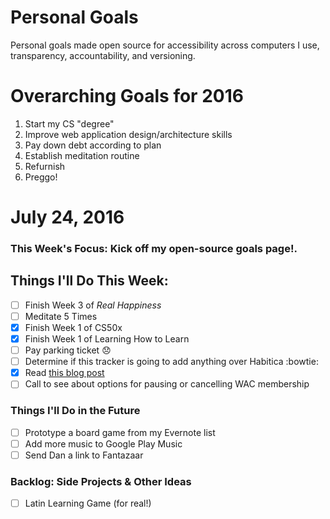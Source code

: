 Personal Goals
==============

Personal goals made open source for accessibility across computers I use, transparency, accountability, and versioning.

# Overarching Goals for 2016
1. Start my CS "degree"
2. Improve web application design/architecture skills
3. Pay down debt according to plan
4. Establish meditation routine
5. Refurnish
6. Preggo!

# July 24, 2016

### This Week's Focus: Kick off my open-source goals page!.

## Things I'll Do This Week:
- [ ] Finish Week 3 of *Real Happiness*
- [ ] Meditate 5 Times
- [x] Finish Week 1 of CS50x
- [x] Finish Week 1 of Learning How to Learn
- [ ] Pay parking ticket :disappointed:
- [ ] Determine if this tracker is going to add anything over Habitica :bowtie:
- [x] Read [this blog post](http://una.github.io/personal-goals-guide)
- [ ] Call to see about options for pausing or cancelling WAC membership

### Things I'll Do in the Future
- [ ] Prototype a board game from my Evernote list
- [ ] Add more music to Google Play Music
- [ ] Send Dan a link to Fantazaar

### Backlog: Side Projects & Other Ideas
- [ ] Latin Learning Game (for real!)

